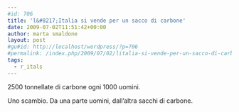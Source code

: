 ```yaml
---
#id: 706
title: 'l&#8217;Italia si vende per un sacco di carbone'
date: 2009-07-02T11:51:42+00:00
author: marta smaldone
layout: post
#gu#id: http://localhost/wordpress/?p=706
#permalink: /index.php/2009/07/02/litalia-si-vende-per-un-sacco-di-carbone/
tags:
  - r_itals
---
```

2500 tonnellate di carbone ogni 1000 uomini.

Uno scambio. Da una parte uomini, dall&#8217;altra sacchi di carbone.